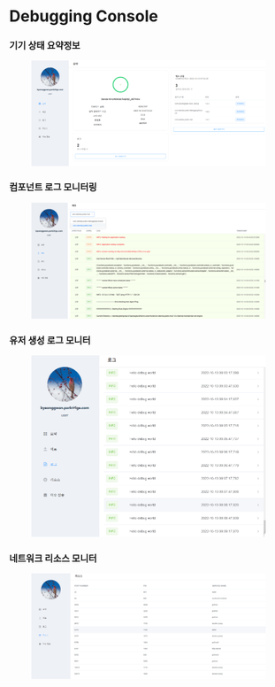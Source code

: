 # Debugging Console

### 기기 상태 요약정보

<figure><img src="../../.gitbook/assets/image (4).png" alt=""><figcaption></figcaption></figure>

### 컴포넌트 로그 모니터링

<figure><img src="../../.gitbook/assets/image.png" alt=""><figcaption></figcaption></figure>

### 유저 생성 로그 모니터

<figure><img src="../../.gitbook/assets/image (7) (2) (1).png" alt=""><figcaption></figcaption></figure>

### 네트워크 리소스 모니터

<figure><img src="../../.gitbook/assets/image (6) (2).png" alt=""><figcaption></figcaption></figure>
